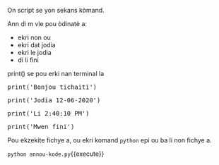 On script se yon sekans kòmand.

Ann di m vle pou òdinatè a:

- ekri non ou
- ekri dat jodia
- ekri le jodia
- di li fini

print() se pou erki nan terminal la
<pre class="file" data-filename="annou-kode.py" data-target="replace">
print('Bonjou tichaiti')
</pre>

<pre class="file" data-filename="annou-kode.py" data-target="append">
print('Jodia 12-06-2020')
</pre>

<pre class="file" data-filename="annou-kode.py" data-target="append">
print('Li 2:40:10 PM')
</pre>

<pre class="file" data-filename="annou-kode.py" data-target="append">
print('Mwen fini')
</pre>

Pou ekzekite fichye a, ou ekri komand `python` epi ou ba li non fichye a.

`python annou-kode.py`{{execute}}
